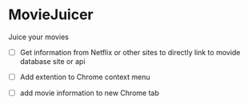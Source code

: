 # MovieJuicer
Juice your movies

- [ ] Get information from Netflix or other sites to directly link to movide database site or api
- [ ] Add extention to Chrome context menu
- [ ] add movie information to new Chrome tab


